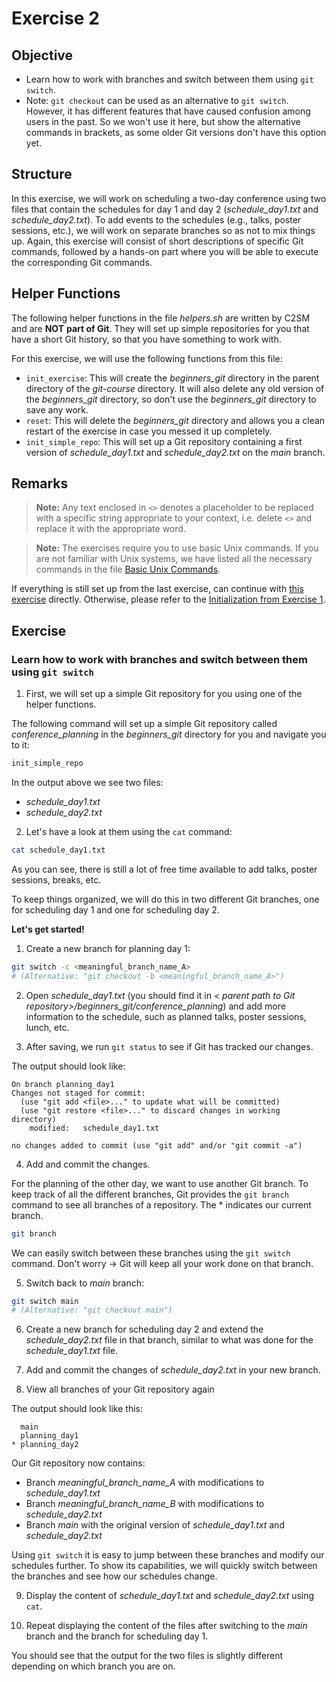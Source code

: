 # Exercise 2

## Objective

   * Learn how to work with branches and switch between them using `git switch`.
   * Note: `git checkout` can be used as an alternative to `git switch`. However, it has different features that have caused confusion among users in the past. So we won't use it here, but show the alternative commands in brackets, as some older Git versions don't have this option yet.

## Structure

In this exercise, we will work on scheduling a two-day conference using two files that contain the schedules for day 1 and day 2 (*schedule_day1.txt* and *schedule_day2.txt*). To add events to the schedules (e.g., talks, poster sessions, etc.), we will work on separate branches so as not to mix things up.
Again, this exercise will consist of short descriptions of specific Git commands, followed by a hands-on part where you will be able to execute the corresponding Git commands.

## Helper Functions

The following helper functions in the file *helpers.sh* are written by C2SM and are **NOT** **part of Git**. They will set up simple repositories for you that have a short Git history, so that you have something to work with.

For this exercise, we will use the following functions from this file:
   * `init_exercise`: This will create the *beginners_git* directory in the parent directory of the *git-course* directory. It will also delete any old version of the *beginners_git* directory, so don't use the *beginners_git* directory to save any work.
   * `reset`: This will delete the *beginners_git* directory and allows you a clean restart of the exercise in case you messed it up completely.
   * `init_simple_repo`: This will set up a Git repository containing a first version of *schedule_day1.txt* and *schedule_day2.txt* on the *main* branch.

## Remarks   

> **Note:** Any text enclosed in `<>` denotes a placeholder to be replaced with a specific string appropriate to your context, i.e. delete `<>` and replace it with the appropriate word.

> **Note:** The exercises require you to use basic Unix commands. If you are not familiar with Unix systems, we have listed all the necessary commands in the file [Basic Unix Commands](Unix_Commands.md).

If everything is still set up from the last exercise, can continue with [this exercise](#exercise) directly.
Otherwise, please refer to the [Initialization from Exercise 1](Exercise_1_basic_commands.md#initialization).

## Exercise

### Learn how to work with branches and switch between them using `git switch`

1. First, we will set up a simple Git repository for you using one of the helper functions.

The following command will set up a simple Git repository called *conference_planning* in the *beginners_git* directory for you and navigate you to it:
```bash
init_simple_repo
```

In the output above we see two files:
   * *schedule_day1.txt*
   * *schedule_day2.txt*

2. Let's have a look at them using the `cat` command:

```bash
cat schedule_day1.txt
```

As you can see, there is still a lot of free time available to add talks, poster sessions, breaks, etc.

To keep things organized, we will do this in two different Git branches, one for scheduling day 1 and one for scheduling day 2.

**Let's get started!**
1. Create a new branch for planning day 1:
```bash
git switch -c <meaningful_branch_name_A>
# (Alternative: "git checkout -b <meaningful_branch_name_A>")
```

2. Open *schedule_day1.txt* (you should find it in *< parent path to Git repository>/beginners_git/conference_planning*) and add more information to the schedule, such as planned talks, poster sessions, lunch, etc.

3. After saving, we run `git status` to see if Git has tracked our changes.

The output should look like:
```
On branch planning_day1
Changes not staged for commit:
  (use "git add <file>..." to update what will be committed)
  (use "git restore <file>..." to discard changes in working directory)
	modified:   schedule_day1.txt

no changes added to commit (use "git add" and/or "git commit -a")
```

4. Add and commit the changes.

For the planning of the other day, we want to use another Git branch.
To keep track of all the different branches, Git provides the `git branch` command to see all branches of a repository.
The * indicates our current branch.

```bash
git branch
```

We can easily switch between these branches using the `git switch` command.
Don't worry -> Git will keep all your work done on that branch.

5. Switch back to *main* branch:
```bash
git switch main
# (Alternative: "git checkout main")
```

6. Create a new branch for scheduling day 2 and extend the *schedule_day2.txt* file in that branch, similar to what was done for the *schedule_day1.txt* file.

7. Add and commit the changes of *schedule_day2.txt* in your new branch.

8. View all branches of your Git repository again

The output should look like this:

```
  main
  planning_day1
* planning_day2
```

Our Git repository now contains:
  * Branch *meaningful_branch_name_A* with modifications to *schedule_day1.txt*
  * Branch *meaningful_branch_name_B* with modifications to *schedule_day2.txt*
  * Branch *main* with the original version of *schedule_day1.txt* and *schedule_day2.txt*
  
Using `git switch` it is easy to jump between these branches and modify our schedules further.
To show its capabilities, we will quickly switch between the branches and see how our schedules change.

9. Display the content of *schedule_day1.txt* and *schedule_day2.txt* using `cat`.

10. Repeat displaying the content of the files after switching to the *main* branch and the branch for scheduling day 1.

You should see that the output for the two files is slightly different depending on which branch you are on.
